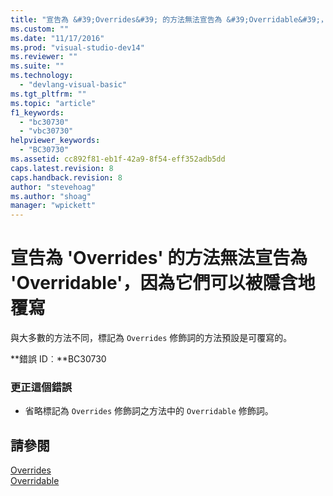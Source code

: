 ```yaml
---
title: "宣告為 &#39;Overrides&#39; 的方法無法宣告為 &#39;Overridable&#39;，因為它們可以被隱含地覆寫 | Microsoft Docs"
ms.custom: ""
ms.date: "11/17/2016"
ms.prod: "visual-studio-dev14"
ms.reviewer: ""
ms.suite: ""
ms.technology: 
  - "devlang-visual-basic"
ms.tgt_pltfrm: ""
ms.topic: "article"
f1_keywords: 
  - "bc30730"
  - "vbc30730"
helpviewer_keywords: 
  - "BC30730"
ms.assetid: cc892f81-eb1f-42a9-8f54-eff352adb5dd
caps.latest.revision: 8
caps.handback.revision: 8
author: "stevehoag"
ms.author: "shoag"
manager: "wpickett"
---
```

# 宣告為 &#39;Overrides&#39; 的方法無法宣告為 &#39;Overridable&#39;，因為它們可以被隱含地覆寫
與大多數的方法不同，標記為 `Overrides` 修飾詞的方法預設是可覆寫的。  
  
 **錯誤 ID︰**BC30730  
  
### 更正這個錯誤  
  
-   省略標記為 `Overrides` 修飾詞之方法中的 `Overridable` 修飾詞。  
  
## 請參閱  
 [Overrides](/dotnet/visual-basic/language-reference/modifiers/overrides)   
 [Overridable](/dotnet/visual-basic/language-reference/modifiers/overridable)